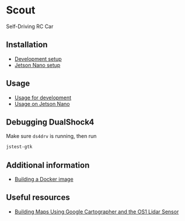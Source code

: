 # Scout

Self-Driving RC Car

## Installation
- [Development setup](./docs/dev-setup.md)
- [Jetson Nano setup](./docs/nano-setup.md)

## Usage
- [Usage for development](./docs/dev-usage.md)
- [Usage on Jetson Nano](./docs/nano-usage.md)

## Debugging DualShock4

Make sure `ds4drv` is running, then run

```bash
jstest-gtk
```

## Additional information

- [Building a Docker image](./docs/docker-build.md)

## Useful resources

- [Building Maps Using Google Cartographer and the OS1 Lidar Sensor](https://ouster.com/blog/building-maps-using-google-cartographer-and-the-os1-lidar-sensor/)

